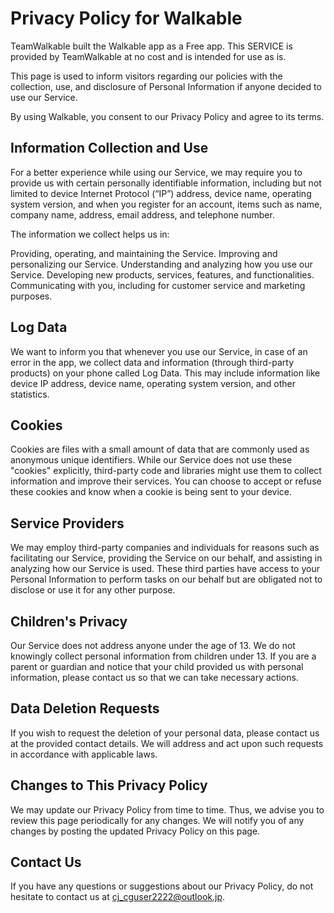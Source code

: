 <h1>Privacy Policy for Walkable</h1>

<p>TeamWalkable built the Walkable app as a Free app. This SERVICE is provided by TeamWalkable at no cost and is intended for use as is.</p>

<p>This page is used to inform visitors regarding our policies with the collection, use, and disclosure of Personal Information if anyone decided to use our Service.</p>

<p>By using Walkable, you consent to our Privacy Policy and agree to its terms.</p>

<h2>Information Collection and Use</h2>

<p>For a better experience while using our Service, we may require you to provide us with certain personally identifiable information, including but not limited to device Internet Protocol (“IP”) address, device name, operating system version, and when you register for an account, items such as name, company name, address, email address, and telephone number.</p>

<p>The information we collect helps us in:</p>

Providing, operating, and maintaining the Service.
Improving and personalizing our Service.
Understanding and analyzing how you use our Service.
Developing new products, services, features, and functionalities.
Communicating with you, including for customer service and marketing purposes.

<h2>Log Data</h2>

We want to inform you that whenever you use our Service, in case of an error in the app, we collect data and information (through third-party products) on your phone called Log Data. This may include information like device IP address, device name, operating system version, and other statistics.

<h2>Cookies</h2>

Cookies are files with a small amount of data that are commonly used as anonymous unique identifiers. While our Service does not use these "cookies" explicitly, third-party code and libraries might use them to collect information and improve their services. You can choose to accept or refuse these cookies and know when a cookie is being sent to your device.

<h2>Service Providers</h2>

We may employ third-party companies and individuals for reasons such as facilitating our Service, providing the Service on our behalf, and assisting in analyzing how our Service is used. These third parties have access to your Personal Information to perform tasks on our behalf but are obligated not to disclose or use it for any other purpose.

<h2>Children's Privacy</h2>

Our Service does not address anyone under the age of 13. We do not knowingly collect personal information from children under 13. If you are a parent or guardian and notice that your child provided us with personal information, please contact us so that we can take necessary actions.

<h2>Data Deletion Requests</h2>

If you wish to request the deletion of your personal data, please contact us at the provided contact details. We will address and act upon such requests in accordance with applicable laws.

<h2>Changes to This Privacy Policy</h2>

We may update our Privacy Policy from time to time. Thus, we advise you to review this page periodically for any changes. We will notify you of any changes by posting the updated Privacy Policy on this page.

<h2>Contact Us</h2>

If you have any questions or suggestions about our Privacy Policy, do not hesitate to contact us at cj_cguser2222@outlook.jp.
